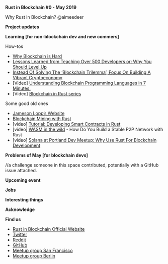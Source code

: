 **Rust in Blockchain #0 - May 2019**


Why Rust in Blockchain? @aimeedeer


**Project updates** 



**Learning [for non-blockchain dev and new commers]**

How-tos  

- [Why Blockchain is Hard](https://medium.com/@jimmysong/why-blockchain-is-hard-60416ea4c5c)
- [Lessons Learned from Teaching Over 500 Developers or: Why You Should Level Up](https://medium.com/@jimmysong/lessons-learned-from-teaching-over-500-developers-or-why-you-should-level-up-ad0e48bce067)
- [Instead Of Solving The ‘Blockchain Trilemma’, Focus On Building A Vibrant Cryptoeconomy](https://medium.com/@kevinmobrien1/instead-of-solving-the-blockchain-trilemma-focus-on-building-a-vibrant-cryptoeconomy-7064acb41a26)
- [Video] [Understanding Blockchain Programming Languages in 7 Minutes.](https://www.youtube.com/watch?v=HAOeR9Xh--A)
- [Video] [Blockchain in Rust series](https://www.youtube.com/watch?v=vJdT05zl6jk&list=PL1rXPCvogp_SsWBI_JpXFypBDhbgXVrSE)

Some good old ones
- [Jameson Lopp’s Website](https://www.lopp.net/articles.html)
- [Blockchain Mining with Rust](https://www.innoq.com/en/blog/blockchain-mining-with-rust/) 
- [video] [Tutorial: Developing Smart Contracts in Rust ](https://www.youtube.com/watch?v=KqowajMbl7U)
- [video] [WASM in the wild](https://media.ccc.de/v/rustcologne.2018.11.wasm-in-the-wild) - How Do You Build a Stable P2P Network with Rust 
- [video] [Solana at Portland Dev Meetup: Why Use Rust For Blockchain Development](https://www.youtube.com/watch?v=mPbK3qkobvw)

**Problems of May [for blockchain devs]**

//a challenge someone in this space contributed, potentially with a GitHub issue attached.

**Upcoming event**



**Jobs**



**Interesting things**



**Acknowledge**



**Find us**

* [Rust in Blockchain Official Website](https://rustinblockchain.org/)
* [Twitter](https://twitter.com/rust_blockchain)
* [Reddit](https://www.reddit.com/r/RustInBlockchain/)
* [GitHub](https://github.com/rust-in-blockchain/Rust-in-Blockchain)
* [Meetup group San Francisco](https://www.meetup.com/Rust-in-Blockchain-San-Francisco/)
* [Meetup group Berlin](https://www.meetup.com/Rust-in-Blockchain-Berlin/)
